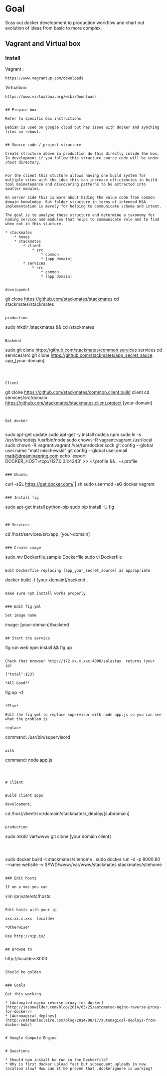 
# Goal

Suss out docker development to production workflow and chart out evolution of ideas from basic to more complex.


## Vagrant and Virtual box

### Install

Vagrant :
```
https://www.vagrantup.com/downloads
```

Virtualbox:
```
https://www.virtualbox.org/wiki/Downloads


## Prepare box

Refer to specific box instructions

Debian is used on google cloud but has issue with docker and synching files on reboot.


## Source code / project structure

Create structure above in production do this directly inside the box. In development if you follow this structure source code will be under /host directory.


For the client this stucture allows having one build system for multiple sites with the idea this can increase efficiencies in build tool mainetenance and discovering patterns to be extracted into smaller modules.

On server side this is more about hiding the value code from common domain knowledge. But folder structure in terms of intended MSA implementation is merely for helping to communicate schema and intent.

The goal is to analyse these structure and determine a taxonomy for naming service and modules that helps to communicate role and to find when not in this stucture.

* stackmates
    * boxes
    * stackmates
        * client
            * src
                * common
                * [app domain]
        * services
            * src
                * common
                * [app domain]


development
```
git clone https://github.com/stackmates/stackmates
cd stackmates/stackmates
```

production
```
sudo mkdir /stackmates && cd /stackmates
```

Backend
```
sudo git clone https://github.com/stackmates/common.services services
cd services/src
git clone https://github.com/stackmates/app_secret_sauce app_[your-domain]
```



Client
```
git clone https://github.com/stackmates/common.client.build client
cd services/src/domain
https://github.com/stackmates/stackmates.client.project [your-domain]
```


Get docker
```


```

```
sudo apt-get update
sudo apt-get -y install nodejs npm
sudo ln -s /usr/bin/nodejs /usr/bin/node
sudo chown -R vagrant:vagrant /usr/local
sudo chown -R vagrant:vagrant /var/run/docker.sock
git config --global user.name "matt mischewski"
git config --global user.email matt@dreamineering.com
echo 'export DOCKER_HOST=tcp://127.0.0.1:4243' >> ~/.profile && . ~/.profile
```

### Ubuntu
```
curl -sSL https://get.docker.com/ | sh
sudo usermod -aG docker vagrant
```

### Install fig

```
sudo apt-get install python-pip
sudo pip install -U fig
```


## Services

```
 cd /host/services/src/app_[your-domain]
```

### Create image

```
sudo mv Dockerfile.sample Dockerfile
sudo vi Dockerfile
```

Edit Dockerfile replacing [app_your_secret_source] as appropriate

```
docker build -t [your-domain]/backend .
```

make sure npm install works properly


### Edit fig.yml

Set image name

```
image: [your-domain]/backend
```

## Start the service

```
fig run web npm install && fig up
```

Check that browser http://172.xx.x.xxx:4000/salestax  returns (your ip)

{"total":123}

*All Good?*

```
  fig up -d
```

*Else*

Edit the fig.yml to replace supervisor with node app.js so you can see what the problem is

replace
```
  command: /usr/bin/supervisord
```

with
```
  command: node app.js
```



# Client


Build client apps

development;
```
cd /host/client/src/domain/stackmates/_deploy/[subdomain]
```

production
```
sudo mkdir var/www/
git clone [your domain client]
```



```
sudo docker build -t stackmates/sitehome .
sudo docker run -d -p 8000:80 --name website -v $PWD/www:/var/www/stackmates stackmates/sitehome
```

### Edit hosts

If on a mac you can

```
vim /private/etc/hosts
```

Edit hosts with your ip

xxx.xx.x.xxx  localdev

*Otherwise*

Use http://nip.io/


## Browse to

```
http://localdev:8000
```

Should be golden


### Goals

Get this working

* [Automated nginx reverse proxy for docker](http://jasonwilder.com/blog/2014/03/25/automated-nginx-reverse-proxy-for-docker/)
* [Automagical deploys](http://nathanleclaire.com/blog/2014/08/17/automagical-deploys-from-docker-hub/)


# Google Compute Engine


# Questions

* Should npm install be run in the Dockerfile?
* Why is first docker upload fast but subsequent uploads in new location slow? How can it be proven that .dockerignore is working?


